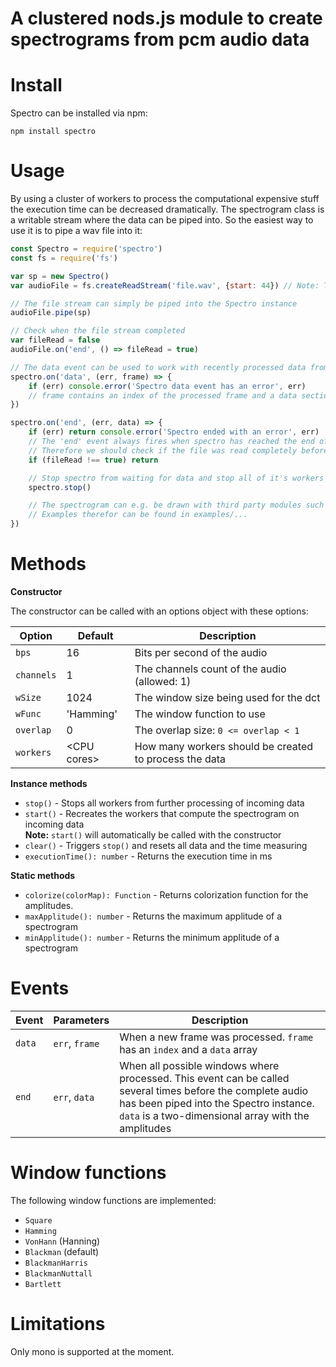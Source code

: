 # A clustered nods.js module to create spectrograms from pcm audio data

# Install

Spectro can be installed via npm:

`npm install spectro`

# Usage

By using a cluster of workers to process the computational expensive stuff the execution time can be decreased dramatically.
The spectrogram class is a writable stream where the data can be piped into.
So the easiest way to use it is to pipe a wav file into it:

```js
const Spectro = require('spectro')
const fs = require('fs')

var sp = new Spectro()
var audioFile = fs.createReadStream('file.wav', {start: 44}) // Note: The first 44 bytes are the wav-header

// The file stream can simply be piped into the Spectro instance
audioFile.pipe(sp)

// Check when the file stream completed
var fileRead = false
audioFile.on('end', () => fileRead = true)

// The data event can be used to work with recently processed data from the workers
spectro.on('data', (err, frame) => {
    if (err) console.error('Spectro data event has an error', err)
    // frame contains an index of the processed frame and a data section with the processed data
})

spectro.on('end', (err, data) => {
    if (err) return console.error('Spectro ended with an error', err)
    // The 'end' event always fires when spectro has reached the end of the currently processable data
    // Therefore we should check if the file was read completely before using the data
    if (fileRead !== true) return

    // Stop spectro from waiting for data and stop all of it's workers
    spectro.stop()

	// The spectrogram can e.g. be drawn with third party modules such as pngjs
	// Examples therefor can be found in examples/...
})
``` 

# Methods

**Constructor**

The constructor can be called with an options object with these options:

Option     | Default       | Description
-----------|---------------|------------
`bps`      | 16            | Bits per second of the audio
`channels` | 1             | The channels count of the audio (allowed: 1)
`wSize`    | 1024          | The window size being used for the dct
`wFunc`    | 'Hamming'     | The window function to use
`overlap`  | 0             | The overlap size: `0 <= overlap < 1`
`workers`  | \<CPU cores\> | How many workers should be created to process the data

**Instance methods**

* `stop()` - Stops all workers from further processing of incoming data
* `start()` - Recreates the workers that compute the spectrogram on incoming data  
**Note:** `start()` will automatically be called with the constructor
* `clear()` - Triggers `stop()` and resets all data and the time measuring
* `executionTime(): number` - Returns the execution time in ms

**Static methods**

* `colorize(colorMap): Function` - Returns colorization function for the amplitudes.
* `maxApplitude(): number` - Returns the maximum applitude of a spectrogram
* `minApplitude(): number` - Returns the minimum applitude of a spectrogram

# Events

Event  | Parameters     | Description
-------|----------------|------------
`data` | `err`, `frame` | When a new frame was processed. `frame` has an `index` and a `data` array
`end`  | `err`, `data` | When all possible windows where processed. This event can be called several times before the complete audio has been piped into the Spectro instance. `data` is a two-dimensional array with the amplitudes

# Window functions

The following window functions are implemented:

* `Square`
* `Hamming`
* `VonHann` (Hanning)
* `Blackman` (default)
* `BlackmanHarris`
* `BlackmanNuttall`
* `Bartlett`

# Limitations

Only mono is supported at the moment.
